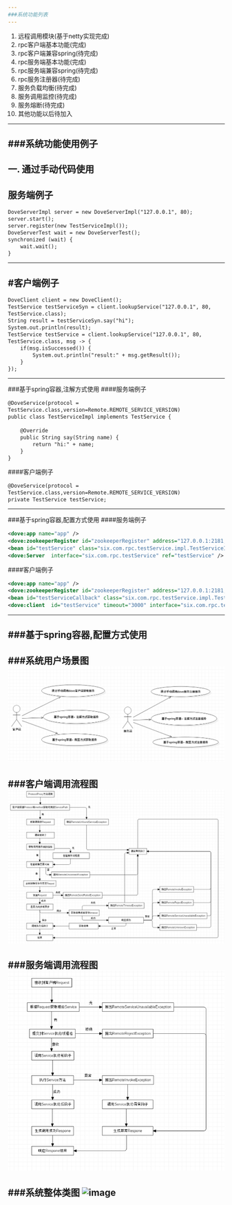 ```yaml
---
###系统功能列表
---
```

1.	远程调用模块(基于netty实现完成)
2.	rpc客户端基本功能(完成)
3.	rpc客户端兼容spring(待完成)
4.	rpc服务端基本功能(完成)
5.	rpc服务端兼容spring(待完成)
6.	rpc服务注册器(待完成)
7.	服务负载均衡(待完成)
8.	服务调用监控(待完成)
9.	服务熔断(待完成)
10.	其他功能以后待加入
---
###系统功能使用例子
---
一.	通过手动代码使用
---
服务端例子
---
```
DoveServerImpl server = new DoveServerImpl("127.0.0.1", 80);
server.start();
server.register(new TestServiceImpl());
DoveServerTest wait = new DoveServerTest();
synchronized (wait) {
	wait.wait();
}
```
---
#客户端例子
---
```
DoveClient client = new DoveClient();
TestService testServiceSyn = client.lookupService("127.0.0.1", 80, TestService.class);
String result = testServiceSyn.say("hi");
System.out.println(result);
TestService testService = client.lookupService("127.0.0.1", 80, TestService.class, msg -> {
	if(msg.isSuccessed()) {
		System.out.println("result:" + msg.getResult());
	}
});
```
---
###基于spring容器,注解方式使用
####服务端例子
```
@DoveService(protocol = TestService.class,version=Remote.REMOTE_SERVICE_VERSION)
public class TestServiceImpl implements TestService {

	@Override
	public String say(String name) {
		return "hi:" + name;
	}
}
```
####客户端例子
```
@DoveService(protocol = TestService.class,version=Remote.REMOTE_SERVICE_VERSION)
private TestService testService;
```
---
###基于spring容器,配置方式使用
####服务端例子
```xml
<dove:app name="app" />
<dove:zookeeperRegister id="zookeeperRegister" address="127.0.0.1:2181;127.0.0.1:2182;127.0.0.1:2183" />
<bean id="testService" class="six.com.rpc.testService.impl.TestServiceImpl"/>
<dove:Server  interface="six.com.rpc.testService" ref="testService" />
```
####客户端例子
```xml
<dove:app name="app" />
<dove:zookeeperRegister id="zookeeperRegister" address="127.0.0.1:2181;127.0.0.1:2182;127.0.0.1:2183" />
<bean id="testServiceCallback" class="six.com.rpc.testService.impl.TestServiceCallback"/>
<dove:client  id="testService" timeout="3000" interface="six.com.rpc.testService" callback="testServiceCallback" />
```
---
###基于spring容器,配置方式使用
---
###系统用户场景图
![image](https://github.com/scanry/dove/blob/master/design/%E7%B3%BB%E7%BB%9F%E7%94%A8%E6%88%B7%E5%9C%BA%E6%99%AF%E5%9B%BE.png)
---
###客户端调用流程图
![image](https://github.com/scanry/dove/blob/master/design/%E5%AE%A2%E6%88%B7%E7%AB%AF%E8%BF%9C%E7%A8%8B%E8%B0%83%E7%94%A8%E6%B5%81%E7%A8%8B%E5%9B%BE.png)
---
###服务端调用流程图
![image](https://github.com/scanry/dove/blob/master/design/%E6%9C%8D%E5%8A%A1%E7%AB%AF%E6%9C%AC%E5%9C%B0%E8%B0%83%E7%94%A8%E6%B5%81%E7%A8%8B%E5%9B%BE.png)
---
###系统整体类图
![image](https://github.com/scanry/dove/blob/master/design/%E7%B3%BB%E7%BB%9F%E6%95%B4%E4%BD%93%E7%B1%BB%E5%9B%BE.png)
---
           